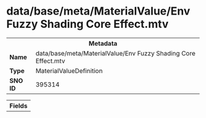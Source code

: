 <h1>data/base/meta/MaterialValue/Env Fuzzy Shading Core Effect.mtv</h1><table><tr><th colspan="100%">Metadata</th></tr><tr><td><b>Name</b></td><td>data/base/meta/MaterialValue/Env Fuzzy Shading Core Effect.mtv</td></tr><tr><td><b>Type</b></td><td>MaterialValueDefinition</td></tr><tr><td><b>SNO ID</b></td><td>395314</td></tr></table>

<table><tr><th colspan="100%">Fields</th></tr></table>

